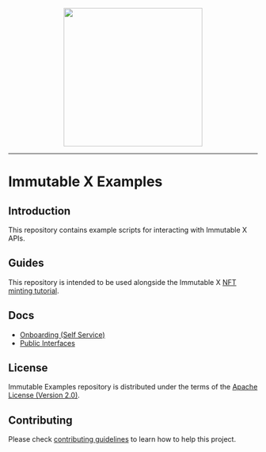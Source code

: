 <div align="center">
  <p align="center">
    <a  href="https://docs.x.immutable.com/docs">
      <img src="https://cdn.dribbble.com/users/1299339/screenshots/7133657/media/837237d447d36581ebd59ec36d30daea.gif" width="280"/>
    </a>
  </p>
</div>

---

# Immutable X Examples

## Introduction

This repository contains example scripts for interacting with Immutable X APIs. 

## Guides

This repository is intended to be used alongside the Immutable X [NFT minting tutorial](https://docs.immutable.com/docs/x/zero-to-hero-nft-minting).

## Docs

* [Onboarding (Self Service)](docs/onboarding.md) 
* [Public Interfaces](docs/public-interfaces.md)

## License

Immutable Examples repository is distributed under the terms of the [Apache License (Version 2.0)](LICENSE).

## Contributing

Please check [contributing guidelines](CONTRIBUTING.md) to learn how to help this project.

